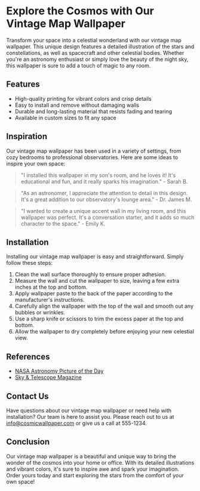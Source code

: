 <!--
Write me content for website with wallpaper which alt text is:

"A vintage map of the stars and constellations, with detailed illustrations of spacecraft and celestial bodies."

The name/title of the page should not be 1:1 copy of the alt text but rather a real content of the website which is using this wallpaper.

- Use markdown format 
- Start with the heading
- The content should look like a real website 
- Include real sections like references, contact, user stories, etc. use things relevant to the page purpose.
- Feel free to use structure like headings, bullets, numbering, blockquotes, paragraphs, horizontal lines, etc.
- You can use formatting like bold or _italic_
- You can include UTF-8 emojis
- Links should be only #hash anchors (and you can refer to the document itself)
- Do not include images
-->

<!--font:Poppins-->

# Explore the Cosmos with Our Vintage Map Wallpaper

Transform your space into a celestial wonderland with our vintage map wallpaper. This unique design features a detailed illustration of the stars and constellations, as well as spacecraft and other celestial bodies. Whether you're an astronomy enthusiast or simply love the beauty of the night sky, this wallpaper is sure to add a touch of magic to any room.

## Features

- High-quality printing for vibrant colors and crisp details
- Easy to install and remove without damaging walls
- Durable and long-lasting material that resists fading and tearing
- Available in custom sizes to fit any space

## Inspiration

Our vintage map wallpaper has been used in a variety of settings, from cozy bedrooms to professional observatories. Here are some ideas to inspire your own space:

> "I installed this wallpaper in my son's room, and he loves it! It's educational and fun, and it really sparks his imagination." - Sarah B.

> "As an astronomer, I appreciate the attention to detail in this design. It's a great addition to our observatory's lounge area." - Dr. James M.

> "I wanted to create a unique accent wall in my living room, and this wallpaper was perfect. It's a conversation starter, and it adds so much character to the space." - Emily K.

## Installation

Installing our vintage map wallpaper is easy and straightforward. Simply follow these steps:

1. Clean the wall surface thoroughly to ensure proper adhesion.
2. Measure the wall and cut the wallpaper to size, leaving a few extra inches at the top and bottom.
3. Apply wallpaper paste to the back of the paper according to the manufacturer's instructions.
4. Carefully align the wallpaper with the top of the wall and smooth out any bubbles or wrinkles.
5. Use a sharp knife or scissors to trim the excess paper at the top and bottom.
6. Allow the wallpaper to dry completely before enjoying your new celestial view.

## References

- [NASA Astronomy Picture of the Day](https://apod.nasa.gov/apod/)
- [Sky & Telescope Magazine](https://skyandtelescope.org/)

## Contact Us

Have questions about our vintage map wallpaper or need help with installation? Our team is here to assist you. Please reach out to us at [info@cosmicwallpaper.com](mailto:info@cosmicwallpaper.com) or give us a call at 555-1234.

## Conclusion

Our vintage map wallpaper is a beautiful and unique way to bring the wonder of the cosmos into your home or office. With its detailed illustrations and vibrant colors, it's sure to inspire awe and spark your imagination. Order yours today and start exploring the stars from the comfort of your own space!
